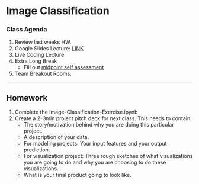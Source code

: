 # Image Classification


### Class Agenda

1. Review last weeks HW.
2. Google Slides Lecture: [LINK](https://docs.google.com/presentation/d/1LSZ-LH5eqrO-9VhW4GB3H6qqkxHmdgJheHH8oZ8Q2Co/edit?usp=sharing)
3. Live Coding Lecture
4. Extra Long Break
	* Fill out [midpoint self assessment](https://forms.gle/VHvUTiuGko23NQUX8)
5. Team Breakout Rooms. 

___
## Homework
1. Complete the Image-Classification-Exercise.ipynb
2. Create a 2-3min project pitch deck for next class. This needs to contain:
	* The story/motivation behind why you are doing this particular project.
	* A description of your data. 
	* For modeling projects: Your input features and your output prediction.
	* For visualization project: Three rough sketches of what visualizations you are going to do and why you are choosing to do these visualizations. 
	* What is your final product going to look like. 


